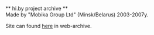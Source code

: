 ** hi.by project archive **<br/>
Made by "Mobika Group Ltd" (Minsk/Belarus) 2003-2007y.

Site can found [here](http://web.archive.org/web/20050212211105/http://www.hi.by/) in web-archive.



